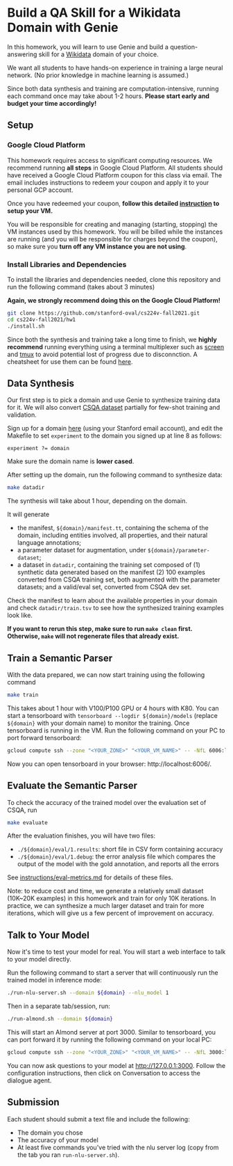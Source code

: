 # Build a QA Skill for a Wikidata Domain with Genie

In this homework, you will learn to use Genie and build a question-answering skill for a [Wikidata](https://www.wikidata.org) domain of your choice. 

We want all students to have hands-on experience in training a large neural network.  (No prior knowledge in machine learning is assumed.)  

Since both data synthesis and training are computation-intensive, running each command once may take about 1-2 hours.
**Please start early and budget your time accordingly!**

## Setup 

### Google Cloud Platform
This homework requires access to significant computing resources. We recommend running **all steps** in Google Cloud Platform. All students should have received a Google Cloud Platform coupon for this class via email. The email includes instructions to redeem your coupon and apply it to your personal GCP account.

Once you have redeemed your coupon, **follow this detailed [instruction](./instructions/google-cloud.md) to setup your VM.**

You will be responsible for creating and managing (starting, stopping) the VM instances used by this homework. You will be billed while the instances are running (and you will be responsible for charges beyond the coupon), so make sure you **turn off any VM instance you are not using**.

### Install Libraries and Dependencies
To install the libraries and dependencies needed, clone this repository and run the following command (takes about 3 minutes)

**Again, we strongly recommend doing this on the Google Cloud Platform!**

```bash
git clone https://github.com/stanford-oval/cs224v-fall2021.git
cd cs224v-fall2021/hw1
./install.sh
```

Since both the synthesis and training take a long time to finish, we **highly recommend** running everything using a terminal multiplexer such as [screen](https://www.gnu.org/software/screen/) and [tmux](https://github.com/tmux/tmux/wiki) to avoid potential lost of progress due to disconnction. A cheatsheet for use them can be found [here](./instructions/multiplexers.md). 

## Data Synthesis
Our first step is to pick a domain and use Genie to synthesize training data for it.
We will also convert [CSQA dataset](https://amritasaha1812.github.io/CSQA/) partially for few-shot training and validation.

Sign up for a domain [here](https://docs.google.com/spreadsheets/d/1lZ_3EGYKPKvCtNV9kYschN7cnlKt03az9k3zSASa9tw/edit?usp=sharing) (using your Stanford email account), and edit the Makefile to set `experiment` to the domain you signed up at line 8 as follows:
```make
experiment ?= domain
```
Make sure the domain name is **lower cased**. 

After setting up the domain, run the following command to synthesize data:
```bash
make datadir 
```
The synthesis will take about 1 hour, depending on the domain. 

It will generate 
- the manifest, `${domain}/manifest.tt`, containing the schema of the domain, including entities involved, all properties, and their natural language annotations; 
- a parameter dataset for augmentation, under `${domain}/parameter-dataset`; 
- a dataset in `datadir`, containing the training set composed of (1) synthetic data generated based on the manifest (2) 100 examples converted from CSQA training set, both augmented with the parameter datasets; and a valid/eval set, converted from CSQA dev set.

Check the manifest to learn about the available properties in your domain and check `datadir/train.tsv` to see how the synthesized training examples look like. 

**If you want to rerun this step, make sure to run `make clean` first. Otherwise, `make` will not regenerate files that already exist.**

## Train a Semantic Parser 
With the data prepared, we can now start training using the following command
```bash
make train
```
This takes about 1 hour with V100/P100 GPU or 4 hours with K80.
You can start a tensorboard with `tensorboard --logdir ${domain}/models` (replace `${domain}` with your domain name) to monitor the training. 
Once tensorboard is running in the VM. Run the following command on your PC to port forward tensorboard:
```bash
gcloud compute ssh --zone "<YOUR_ZONE>" "<YOUR_VM_NAME>" -- -NfL 6006:localhost:6006
```
Now you can open tensorboard in your browser: http://localhost:6006/.

## Evaluate the Semantic Parser
To check the accuracy of the trained model over the evaluation set of CSQA, run 
```bash
make evaluate
```
After the evaluation finishes, you will have two files:
- `./${domain}/eval/1.results`: short file in CSV form containing accuracy
- `./${domain}/eval/1.debug`: the error analysis file which compares the output of the model with the gold annotation, and reports all the errors

See [instructions/eval-metrics.md](instructions/eval-metrics.md) for details of these files.

Note: to reduce cost and time, we generate a relatively small dataset (10K~20K examples) in this homework and train for only 10K iterations. In practice, we can synthesize a much larger dataset and train for more iterations, which will give us a few percent of improvement on accuracy. 

## Talk to Your Model
Now it's time to test your model for real. You will start a web interface to talk to your model directly. 

Run the following command to start a server that will continuously run the trained model in inference mode:
```bash
./run-nlu-server.sh --domain ${domain} --nlu_model 1
```

Then in a separate tab/session, run:
```bash
./run-almond.sh --domain ${domain}
```

This will start an Almond server at port 3000. Similar to tensorboard, you can port forward it
by running the following command on your local PC:
```bash
gcloud compute ssh --zone "<YOUR_ZONE>" "<YOUR_VM_NAME>" -- -NfL 3000:localhost:3000
```

You can now ask questions to your model at http://127.0.0.1:3000. Follow the configuration instructions, then click on Conversation to access the dialogue agent.

## Submission
Each student should submit a text file and include the following: 
- The domain you chose
- The accuracy of your model 
- At least five commands you've tried with the nlu server log (copy from the tab you ran `run-nlu-server.sh`). 

